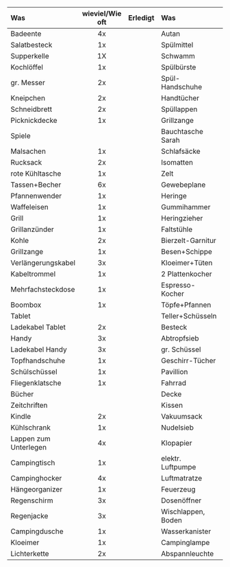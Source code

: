 |Was|wieviel/Wie oft|Erledigt|Was|wieviel/Wie oft|Erledigt|
|:---|:---:|:---:|:---|:---:|:---:|
|Badeente|4x| |Autan|1x| |
|Salatbesteck|1x| |Spülmittel|1x| |
|Supperkelle|1X||Schwamm|2x| |
|Kochlöffel|1x||Spülbürste|1x| |
|gr. Messer|2x||Spül-Handschuhe|1x| |
|Kneipchen|2x||Handtücher|4x| |
|Schneidbrett|2x||Spüllappen|3x| |
|Picknickdecke|1x||Grillzange|1x| |
|Spiele|||Bauchtasche Sarah|1x| |
|Malsachen|1x ||Schlafsäcke|3x| |
|Rucksack|2x ||Isomatten|2x| |
|rote Kühltasche|1x||Zelt|1x| |
|Tassen+Becher|6x||Gewebeplane|1x| |
|Pfannenwender|1x||Heringe|2 Beutel| |
|Waffeleisen|1x||Gummihammer|2x| |
|Grill|1x||Heringzieher|1x| |
|Grillanzünder|1x||Faltstühle|4x| |
|Kohle|2x||Bierzelt-Garnitur|1x| |
|Grillzange|1x||Besen+Schippe|1x| |
|Verlängerungskabel|3x||Kloeimer+Tüten|1x| |
|Kabeltrommel|1x||2 Plattenkocher|1x| |
|Mehrfachsteckdose|1x||Espresso-Kocher|1x| |
|Boombox|1x||Töpfe+Pfannen|1x| |
|Tablet|||Teller+Schüsseln|1x| |
|Ladekabel Tablet|2x||Besteck|1x| |
|Handy|3x||Abtropfsieb|1x| |
|Ladekabel Handy|3x||gr. Schüssel|1x| |
|Topfhandschuhe|1x||Geschirr-Tücher|1x| |
|Schülschüssel|1x||Pavillion|1x| |
|Fliegenklatsche|1x||Fahrrad|1x| |
|Bücher|||Decke|1x| |
|Zeitchriften|||Kissen|3x| |
|Kindle|2x||Vakuumsack|1x| |
|Kühlschrank|1x||Nudelsieb|1x| |
|Lappen zum Unterlegen|4x||Klopapier|2x| |
|Campingtisch|1x||elektr. Luftpumpe|1x| |
|Campinghocker|4x||Luftmatratze|2x| |
|Hängeorganizer|1x||Feuerzeug|2x| |
|Regenschirm|3x||Dosenöffner|1x| |
|Regenjacke|3x||Wischlappen, Boden|2x||
|Campingdusche|1x||Wasserkanister|1x||
|Kloeimer|1x||Campinglampe|4x||
|Lichterkette|2x||Abspannleuchte|5x||
